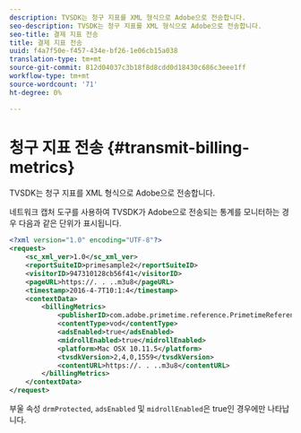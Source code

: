 ```yaml
---
description: TVSDK는 청구 지표를 XML 형식으로 Adobe으로 전송합니다.
seo-description: TVSDK는 청구 지표를 XML 형식으로 Adobe으로 전송합니다.
seo-title: 결제 지표 전송
title: 결제 지표 전송
uuid: f4a7f50e-f457-434e-bf26-1e06cb15a038
translation-type: tm+mt
source-git-commit: 812d04037c3b18f8d8cdd0d18430c686c3eee1ff
workflow-type: tm+mt
source-wordcount: '71'
ht-degree: 0%

---
```



# 청구 지표 전송 {#transmit-billing-metrics}

TVSDK는 청구 지표를 XML 형식으로 Adobe으로 전송합니다.

<!--<a id="example_13ABDB1CC0B549968A534765378DA3A0"></a>-->

네트워크 캡처 도구를 사용하여 TVSDK가 Adobe으로 전송되는 통계를 모니터하는 경우 다음과 같은 단위가 표시됩니다.

```xml
<?xml version="1.0" encoding="UTF-8"?>
<request>
    <sc_xml_ver>1.0</sc_xml_ver>
    <reportSuiteID>primesample2</reportSuiteID>
    <visitorID>947310128cb56f41</visitorID>
    <pageURL>https://. . ..m3u8</pageURL>
    <timestamp>2016-4-7T10:1:4</timestamp>
    <contextData>
        <billingMetrics>
            <publisherID>com.adobe.primetime.reference.PrimetimeReference</publisherID>
            <contentType>vod</contentType>
            <adsEnabled>true</adsEnabled>
            <midrollEnabled>true</midrollEnabled>
            <platform>Mac OSX 10.11.5</platform>
            <tvsdkVersion>2,4,0,1559</tvsdkVersion>
            <contentURL>https://. . ..m3u8</contentURL>
        </billingMetrics>
    </contextData>
</request>
```

부울 속성 `drmProtected`, `adsEnabled` 및 `midrollEnabled`은 true인 경우에만 나타납니다.